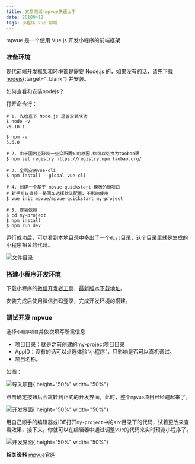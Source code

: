 ```yaml
---
title: 文章测试-mpvue快速上手
date: 20180412
tags: 小程序 Vue 前端
---
```


mpvue 是一个使用 Vue.js 开发小程序的前端框架

<!--more-->

### 准备环境 ###

现代前端开发框架和环境都是需要 Node.js 的，如果没有的话，请先下载 [nodejs](https://nodejs.org/en/){:target="_blank"} 并安装。

如何查看和安装nodejs？

打开命令行：
```
# 1. 先检查下 Node.js 是否安装成功
$ node -v
v9.10.1

$ npm -v
5.6.0

# 2. 由于国内互联网一些众所周知的原因,你可以切换为taobao源
$ npm set registry https://registry.npm.taobao.org/

# 3. 全局安装vue-cli
$ npm install --global vue-cli

# 4. 创建一个基于 mpvue-quickstart 模板的新项目
# 新手可以直接一路回车选择默认配置，不影响使用
$ vue init mpvue/mpvue-quickstart my-project

# 5. 安装依赖
$ cd my-project
$ npm install
$ npm run dev
```
运行成功后，可以看到本地目录中多出了一个`dist`目录，这个目录里就是生成的小程序相关的代码。

![文件目录](https://i.imgur.com/xtmPBze.png)

### 搭建小程序开发环境 ###

下载小程序的[微信开发者工具](https://developers.weixin.qq.com/miniprogram/dev/devtools/devtools.html)，[最新版本下载地址](https://developers.weixin.qq.com/miniprogram/dev/devtools/download.html)。

安装完成后使用微信扫码登录，完成开发环境的搭建。

### 调试开发 mpvue ###

选择`小程序项目`并依次填写所需信息
- 项目目录：就是之前创建的my-project项目目录
- AppID：没有的话可以点选体验“小程序”，只影响是否可以真机调试。
- 项目名称。

如图：

![导入项目](https://i.imgur.com/vAN9xkM.png){:height="50%" width="50%"}

点击确定按钮后会跳转到正式的开发界面，此时，整个`mpvue`项目已经跑起来了。

![开发界面](https://i.imgur.com/RchDGHo.png){:height="50%" width="50%"}

用自己顺手的编辑器或IDE打开`my-project`中的`src`目录下的代码，试着更改来查看效果，接下来，你就可以在编辑器中通过调整vue的代码来实时预览小程序了。

![开发界面](https://i.imgur.com/iFduKEk.png){:height="50%" width="50%"}

**相关资料**
[mpvue官网](http://mpvue.com/)

